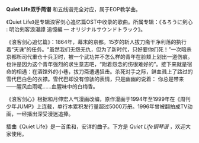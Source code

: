 

**Quiet Life双手简谱** 和五线谱完全对应，属于EOP教学曲。  
  
《Quiet Life》是专辑浪客剑心追忆篇OST中收录的歌曲。所属专辑：《るろうに剣心 : 明治剣客浪漫譚 追憶編 ― オリジナルサウンドトラック》。  
  
《浪客剑心追忆篇》：1864年，幕末的京都。15岁的斩人拔刀斋干净利落的执行着“天诛”的任务。“虽然我们无怨无仇，但为了新时代，只好要你们死！”一次暗杀京都所司代重仓十兵卫时，被一个武功并不怎么样的青年在脸颊上划出一道伤痕。也许是因为这个青年强烈的求生意志吧，“附着怨念的伤很难好的”。接下来就是宿命的相遇：在酒馆外的小巷，拔刀斋遭遇狙击。杀死对手之际，鲜血溅上了路过的雪代巴白色的衣襟。雪代巴却没有惊骇的表情，只是幽幽的说着：
你总是带来——腥风血雨呢……血腥味中的白梅香。  
  
《浪客剑心》根据和月伸宏人气漫画改编，原作漫画于1994年至1999年在《周刊少年JUMP》上连载，单行本累积发行量超过5000万册。1996年曾被翻拍成TV动画，一经播出深受漫迷追捧。  
  
插曲《Quiet Life》是一首柔和，安详的曲子。下方是 _Quiet Life钢琴谱_ ，欢迎大家使用。

